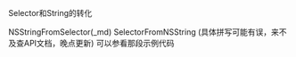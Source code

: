 Selector和String的转化

NSStringFromSelector(_md)
SelectorFromNSString (具体拼写可能有误，来不及查API文档，晚点更新)
可以参看那段示例代码
